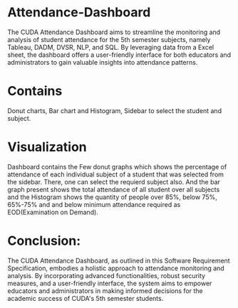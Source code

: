 # Attendance-Dashboard
The CUDA Attendance Dashboard aims to streamline the monitoring and analysis of student attendance for the 5th semester subjects, namely Tableau, DADM, DVSR, NLP, and SQL. By leveraging data from a Excel sheet, the dashboard offers a user-friendly interface for both educators and administrators to gain valuable insights into attendance patterns.
# Contains
Donut charts, Bar chart and Histogram, Sidebar to select the student and subject.
# Visualization
Dashboard contains the Few donut graphs which shows the percentage of attendance of each individual subject of a student that was selected from the sidebar. There, one can select the requierd subject also. And the bar graph present shows the total attendance of all student over all subjects and the Histogram shows the quantity of people over 85%, below 75%, 65%-75% and and below minimum attendance required as EOD(Examination on Demand).
# Conclusion:
The CUDA Attendance Dashboard, as outlined in this Software Requirement Specification, embodies a holistic approach to attendance monitoring and analysis. By incorporating advanced functionalities, robust security measures, and a user-friendly interface, the system aims to empower educators and administrators in making informed decisions for the academic success of CUDA's 5th semester students.
